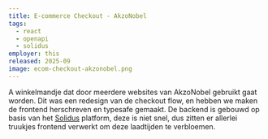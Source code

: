 ```yaml
---
title: E-commerce Checkout - AkzoNobel
tags:
  - react
  - openapi
  - solidus
employer: this
released: 2025-09
image: ecom-checkout-akzonobel.png
---
```


A winkelmandje dat door meerdere websites van AkzoNobel gebruikt gaat worden. Dit was een redesign van de checkout flow, en hebben we maken de frontend herschreven en typesafe gemaakt. De backend is gebouwd op basis van het [Solidus](https://solidus.io/) platform, deze is niet snel, dus zitten er allerlei truukjes frontend verwerkt om deze laadtijden te verbloemen.
